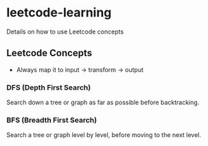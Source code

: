 # leetcode-learning
Details on how to use Leetcode concepts

## Leetcode Concepts
- Always map it to input -> transform -> output

### DFS (Depth First Search)
Search down a tree or graph as far as possible before backtracking.

### BFS (Breadth First Search)
Search a tree or graph level by level, before moving to the next level.